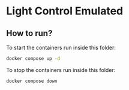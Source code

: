 # Light Control Emulated

## How to run?

To start the containers run inside this folder:

```sh
docker compose up -d
```

To stop the containers run inside this folder:
```sh
docker compose down
```
